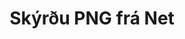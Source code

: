 ---
############################# Static ############################
layout: "auto-gen-annotation"

############################# Head ############################
head_title: "Net PNG Annotation API Annotate í C#"
head_description: "Net API til að búa til og athugasemda við vinsælar athugasemdagerðir úr PNG, myndum, teikningum og skjalaskráarsniðum."

############################# Header ############################
title: "Skýrðu PNG frá Net"
description: ""
bg_image: "https://cms.admin.containerize.com/templates/aspose/App_Themes/V3/images/bg/header1.png"
bg_overlay: false
button:
    enable: true
    icon: "fas fa-arrow-down"
    label: "Sækja ókeypis prufuáskrift"
    link: "https://downloads.groupdocs.com/annotation/net"

############################# About ############################
about:
    enable: true
    title: "Um GroupDocs.Annotation for Net API"
    content: |
        GroupDocs.Annotation for Net API er bókasafn sem gerir þér kleift að bæta við athugasemdum við PDF, Word og önnur skjöl á Mac, Windows eða Ubuntu. [GroupDocs.Annotation for Net](/annotation/net) er innbyggt Net API til að stjórna athugasemdum með alhliða stuðningi við að búa til, bæta við, breyta, eyða, draga út og flytja út athugasemdir úr myndum og ýmsum öðrum skjölum. Allur listi yfir studd skjalasnið sem þú gætir séð á þessari [síðu](https://docs.groupdocs.com/annotation/net/supported-document-formats/).
        Þetta bókasafn gerir þér kleift að vinna ekki aðeins með PNG skjölum heldur einnig með mörgum öðrum skjölum eins og Word, Excel, PowerPoint, Outlook tölvupósti, Visio, Adobe, OpenDocument, OpenOffice, Photoshop, AutoCad og mörgum öðrum.
        GroupDocs.Annotation for Net API gerir þér kleift að búa til og bæta við nýjum athugasemdum, breyta athugasemdum, draga út athugasemdir, athugasemdir og fjarlægja þær úr skjölum. Bókasafnið styður 13 mismunandi skýringargerðir, þar á meðal texta, fjöllínu, svæði, undirstrik, punkt, vatnsmerki, ör, sporbaug, textaskipti, fjarlægð, textareit, tilföng klippingu í PDF, HTML, Microsoft Word skjölum, töflureiknum, skýringarmyndum, kynningum, teikningar, myndir og mörg önnur skráarsnið.
        Dæmið (vinsamlegast sjáðu hér að neðan) sýnir að þú vinnur með PNG skjal, í þessu dæmi gætirðu séð helstu skrefin í því hvernig á að vinna með GroupDocs.Athugasemd: Setja upp leyfi, opna skjal sem þú vilt vinna með, búa til athugasemd, bæta við gagnahlutum til að stilla athugasemdareiginleika í samræmi við kröfur þínar og vista niðurstöðuna á nauðsynlegum stað. Þú gætir líka skoðað studdu eiginleikana á github [síðu okkar](https://github.com/groupdocs-annotation/GroupDocs.Annotation-for-.NET), eða í vörunni okkar [skjölum](https://docs.groupdocs.com/annotation/net/getting-started/).

############################# Steps ############################
howTo_Add:
steps_Add:
    enable: true
    title_left: "Skref til að bæta athugasemdum við PNG í Net"
    content_left: |
        [GroupDocs.Annotation](/annotation/net/) gerir það auðvelt fyrir Net forritara að bæta ýmsum athugasemdategundum við PNG skrár innan hvaða net-undirstaða forrits sem er með því að útfæra nokkur auðveld skref.
        *   Búðu til svarhluti með athugasemd og dagsetningu.
        *   Búðu til AreaAnnotation hlut, stilltu svæðisvalkosti og bættu við svörum.
        *   Búðu til Annotator hlut og bættu við svæðisskýringum.
        *   Vista úttaksskrá.
    title_right: "kerfis kröfur"
    content_right: |
        GroupDocs.Annotation for Net API eru studd á öllum helstu kerfum og stýrikerfum. Áður en þú keyrir kóðann hér að neðan skaltu ganga úr skugga um að þú hafir eftirfarandi forsendur uppsettar á kerfinu þínu.
        *   Stýrikerfi: Microsoft Windows, Linux, MacOS
        *   Þróunarumhverfi: Visual Studio, Xamarin, MonoDevelop
        *   Frameworks: .NET Framework, .NET Standard, .NET Core, Mono
        *   Sæktu nýjustu útgáfuna af GroupDocs.Annotation fyrir .NET frá [NuGet](https://www.nuget.org/packages/groupdocs.annotation)

############################# Preview ############################
preview_Add:
    enable: true
    title: Forskoðun athugasemda og kóðasýni
    content: |
        ![Annotation preview image](https://docs.groupdocs.com/annotation/java/images/add-text-field-annotation.png)
    code: |
        ```cs
        //Add text field annotation to the document from local disk
        using (Annotator annotator = new Annotator("input.bmp"))
        {
            TextFieldAnnotation textField = new TextFieldAnnotation
            {
                BackgroundColor = 65535,
                Box = new Rectangle(100, 100, 100, 100),
                CreatedOn = DateTime.Now,
                Text = "Some text",
                FontColor = 65535,
                FontSize = 12,
                Message = "This is text field annotation",
                Opacity = 0.7,
                PageNumber = 0,
                PenStyle = PenStyle.Dot,
                PenWidth = 3,
                FontFamily = "Arial",
                TextHorizontalAlignment = HorizontalAlignment.Center,
                Replies = new List
                {
                    new Reply
                    {
                        Comment = "First comment",
                        RepliedOn = DateTime.Now
                    },
                    new Reply
                    {
                        Comment = "Second comment",
                        RepliedOn = DateTime.Now
                    }
                }
            };
            annotator.Add(textField);
            annotator.Save("result.bmp");
        }
        ```

############################# Steps ############################
howTo_Remove:
steps_Remove:
    enable: true
    title_left: "Skref til að fjarlægja athugasemdir úr PNG í Net"
    content_left: |
        [GroupDocs.Annotation](/annotation/net/) gerir það auðveldara fyrir Net forritara að fjarlægja athugasemdaupplýsingar úr PNG skrám innan hvaða net-undirstaða forrits sem er með því að útfæra nokkur auðveld skref.
        *   Búðu til svarhluti með athugasemd og dagsetningu.
        *   Staðfestu SaveOptions hlutinn og stilltu AnnotationTypes = AnnotationType.None.
        *   Hringdu í vistunaraðferð með skjalaslóð eða straumi og SaveOptions hlut.

############################# Preview ############################
preview_Remove:
    enable: true
    code: |
        ```cs
        // 1- How to remove annotation from document using annotation index
        
        using (Annotator annotator = new Annotator("result.bmp"))
        {
            annotator.Remove(0);
            annotator.Save("removed.bmp");
        }
        
        // 2- How to remove annotation from document using annotation object
        
        using (Annotator annotator = new Annotator("result.bmp"))
        {
            var tmp = annotator.Get();
            annotator.Remove(tmp[0]);
            annotator.Save("removed.bmp");
        }
        
        // 3- How to remove some annotations from document using list of ID’s
        
        using (Annotator annotator = new Annotator("result.bmp"))
        {
            var idList = new List{1, 2, 3};
            annotator.Remove(idList);
            annotator.Save("removed.bmp");
        }
        
        // 4- How to remove some annotations from document using list of annotations
        
        using (Annotator annotator = new Annotator("result.bmp"))
        {
            var tmp = annotator.Get();
            annotator.Remove(tmp);
            annotator.Save("removed.bmp");
        }
        ```

############################# Steps ############################
howTo_Edit:
steps_Edit:
    enable: true
    title_left: "Skref til að breyta athugasemdum frá PNG í Net"
    content_left: |
        [GroupDocs.Annotation](/annotation/net/) gerir það auðveldara fyrir Net forritara að uppfæra ýmsa skýringaeiginleika úr PNG skrám innan hvaða Net-undirstaða forrits sem er með því að útfæra nokkur auðveld skref.
        *   Staðfestu Annotator hlut með innsláttarskjalsslóð eða straumi með instantiated LoadOptions með ImportAnnotations = true.
        *   Búðu til einhverja AnnotationBase útfærslu og stilltu auðkenni þeirra skýringa sem fyrir voru (ef athugasemd með því auðkenni finnst ekki verður engu breytt) eða slóðalista yfir athugasemdir (allar skýringar sem til eru verða fjarlægðar).
        *   Kalla uppfærsluaðferð á Annotator hlut með samþykktum athugasemdum.
        *   Hringdu í vistunaraðferð með skjalaslóð eða straumi og SaveOptions hlut.

############################# Preview ############################
preview_Edit:
    enable: true
    code: |
        ```cs
        // open annotated document
        using (Annotator annotator = new Annotator("result.bmp"))
        {
            //assuming we are going to change some properties of existing annotation
                AreaAnnotation updated = new AreaAnnotation
                    {
                            // It's important to set existed annotation Id
                            Id = 1,
                            BackgroundColor = 255,
                            Box = new Rectangle(0, 0, 50, 200),
                            CreatedOn = DateTime.Now,
                            Message = "This is updated annotation",
                            Replies = new List
                            {
                                new Reply
                                {
                                    Comment = "Updated first comment",
                                    RepliedOn = DateTime.Now
                                },
                                new Reply
                                {
                                    Comment = "Updated second comment",
                                    RepliedOn = DateTime.Now
                                }
                            }
                        };
                // update annotation
                annotator.Update(updated);
                annotator.Save("result.bmp");
        }
        ```

############################# Steps ############################
howTo_Extract:
steps_Extract:
    enable: true
    title_left: "Skref til að draga út athugasemdir úr PNG í Net"
    content_left: |
        [GroupDocs.Annotation](/annotation/net/) gerir það auðvelt fyrir Net forritara að skrifa athugasemdir við skjöl og draga út athugasemdaupplýsingar úr PNG skrám innan hvaða net-undirstaða forrits sem er með því að útfæra nokkur auðveld skref.
        *   Búðu til svarhluti með athugasemd og dagsetningu.
        *   Staðfestu LoadOptions hlut og hringdu í SetImportAnnotations með sannri röksemdafærslu.
        *   Skilgreindu breytu með gerð List.
        *   Hringdu í fá aðferð og skilaðu niðurstöðunni í breytuna hér að ofan.

############################# Preview ############################
preview_Extract:
    enable: true
    code: |
        ```cs
        // for using this example input file ("annotated.bmp") must be with annotations
        using (Annotator annotator = new Annotator("annotated.bmp"))
        {
            List annotations = annotator.Get();
            XmlSerializer formatter = new XmlSerializer(typeof(List));
            using (FileStream fs = new FileStream("annotations.xml", FileMode.Create))
            {
                fs.SetLength(0);
                formatter.Serialize(fs, annotations);
            }
        }
        ```

############################# Demos ############################
demos:
    enable: true
    title: "Lifandi kynningar til að bæta við, fjarlægja, breyta, draga út athugasemdir við skjöl og myndir"
    content: |
        Bættu við, fjarlægðu, breyttu og dragðu út athugasemdir við PNG skrána núna með því að fara á vefsíðu [GroupDocs.Annotation Live Demos](https://products.groupdocs.app/annotation/family). Lifandi kynningin hefur eftirfarandi kosti

############################# About Formats ############################
about_formats:
    enable: true
    format:
        # format loop
        - icon: "far fa-file-png"
          title: "Um PNG skráarsnið"
          content: |
            PNG, Portable Network Graphics, vísar til tegundar rastermyndaskráarsniðs sem notar taplausa þjöppun. Þetta skráarsnið var búið til í stað Graphics Interchange Format (GIF) og hefur engar takmarkanir á höfundarrétti. Hins vegar styður PNG skráarsnið ekki hreyfimyndir. PNG skráarsnið styður taplausa myndþjöppun sem gerir það vinsælt meðal notenda sinna. Með tímanum hefur PNG þróast sem eitt mest notaða myndskráarsniðið. Næstum öll stýrikerfi hafa stuðning við að opna PNG skrár. Til dæmis, Microsoft Windows áhorfandi hefur getu til að opna PNG skrár þar sem stýrikerfið hefur sjálfgefið stuðning sem er tiltækur sem hluti af uppsetningu.

          link: "https://docs.fileformat.com/image/png/"

############################# More Formats ############################
more_formats:
    enable: true
    title: "Vinna með önnur vinsæl skjalasnið"
    content: |
        Uppfærðu athugasemdareiginleika frá sumum af vinsælustu skráarsniðunum eins og fram kemur hér að neðan.
    format:
        # format loop
        - name: "Annotate PDF document"
          link: "https://products.groupdocs.com/annotation/net/pdf/"
          description: "Adobe Portable Document Format"

        # format loop
        - name: "Annotate DOC document"
          link: "https://products.groupdocs.com/annotation/net/doc/"
          description: "Microsoft Word Document"

        # format loop
        - name: "Annotate DOCM document"
          link: "https://products.groupdocs.com/annotation/net/docm/"
          description: "Microsoft Word Macro-Enabled Document"

        # format loop
        - name: "Annotate DOCX document"
          link: "https://products.groupdocs.com/annotation/net/docx/"
          description: "Microsoft Word Open XML Document"

        # format loop
        - name: "Annotate DOT document"
          link: "https://products.groupdocs.com/annotation/net/dot/"
          description: "Microsoft Word Document Template"

        # format loop
        - name: "Annotate DOTX document"
          link: "https://products.groupdocs.com/annotation/net/dotx/"
          description: "Word Open XML Document Template"

        # format loop
        - name: "Annotate RTF document"
          link: "https://products.groupdocs.com/annotation/net/rtf/"
          description: "Rich Text Document"

        # format loop
        - name: "Annotate ODT document"
          link: "https://products.groupdocs.com/annotation/net/odt/"
          description: "Open Document Text"

        # format loop
        - name: "Annotate XLS document"
          link: "https://products.groupdocs.com/annotation/net/xls/"
          description: "Microsoft Excel Binary File Format"

        # format loop
        - name: "Annotate XLSX document"
          link: "https://products.groupdocs.com/annotation/net/xlsx/"
          description: "Microsoft Excel Open XML Spreadsheet"

        # format loop
        - name: "Annotate XLSM document"
          link: "https://products.groupdocs.com/annotation/net/xlsm/"
          description: "Microsoft Excel Macro-Enabled Spreadsheet"

        # format loop
        - name: "Annotate XLSB document"
          link: "https://products.groupdocs.com/annotation/net/xlsb/"
          description: "Microsoft Excel Binary Worksheet"

        # format loop
        - name: "Annotate ODS document"
          link: "https://products.groupdocs.com/annotation/net/ods/"
          description: "Open Document Spreadsheet"

        # format loop
        - name: "Annotate PPT document"
          link: "https://products.groupdocs.com/annotation/net/ppt/"
          description: "PowerPoint Presentation"

        # format loop
        - name: "Annotate PPTX document"
          link: "https://products.groupdocs.com/annotation/net/pptx/"
          description: "PowerPoint Open XML Presentation"

        # format loop
        - name: "Annotate PPSX document"
          link: "https://products.groupdocs.com/annotation/net/ppsx/"
          description: "PowerPoint Open XML Slide Show"

        # format loop
        - name: "Annotate POTM document"
          link: "https://products.groupdocs.com/annotation/net/potm/"
          description: "Microsoft PowerPoint Template"

        # format loop
        - name: "Annotate PPTM document"
          link: "https://products.groupdocs.com/annotation/net/pptm/"
          description: "Microsoft PowerPoint Presentation"

        # format loop
        - name: "Annotate PPS document"
          link: "https://products.groupdocs.com/annotation/net/pps/"
          description: "Microsoft PowerPoint 97-2003 Slide Show"

        # format loop
        - name: "Annotate ODP document"
          link: "https://products.groupdocs.com/annotation/net/odp/"
          description: "OpenDocument Presentation"

        # format loop
        - name: "Annotate HTML document"
          link: "https://products.groupdocs.com/annotation/net/html/"
          description: "HyperText Markup Language"

        # format loop
        - name: "Annotate TIFF document"
          link: "https://products.groupdocs.com/annotation/net/tiff/"
          description: "Tagged Image File Format"

        # format loop
        - name: "Annotate JPEG document"
          link: "https://products.groupdocs.com/annotation/net/jpeg/"
          description: "JPEG Image"

        # format loop
        - name: "Annotate PNG document"
          link: "https://products.groupdocs.com/annotation/net/png/"
          description: "Portable Network Graphic"

        # format loop
        - name: "Annotate EML document"
          link: "https://products.groupdocs.com/annotation/net/eml/"
          description: "E-mail Message"

        # format loop
        - name: "Annotate MSG document"
          link: "https://products.groupdocs.com/annotation/net/msg/"
          description: "Microsoft Outlook E-mail Message"

        # format loop
        - name: "Annotate VSD document"
          link: "https://products.groupdocs.com/annotation/net/vsd/"
          description: "Microsoft Visio 2003-2010 Drawing"

        # format loop
        - name: "Annotate VSDX document"
          link: "https://products.groupdocs.com/annotation/net/vsdx/"
          description: "Microsoft Visio Drawing"

        # format loop
        - name: "Annotate VSS document"
          link: "https://products.groupdocs.com/annotation/net/vss/"
          description: "Microsoft Visio 2003-2010 Stencil"

        # format loop
        - name: "Annotate VST document"
          link: "https://products.groupdocs.com/annotation/net/vst/"
          description: "Microsoft Visio 2013 Stencil"

        # format loop
        - name: "Annotate DWG document"
          link: "https://products.groupdocs.com/annotation/net/dwg/"
          description: "Autodesk Design Data Formats"

        # format loop
        - name: "Annotate DXF document"
          link: "https://products.groupdocs.com/annotation/net/dxf/"
          description: "AutoCAD Drawing Interchange"

        # format loop
        - name: "Annotate DCM document"
          link: "https://products.groupdocs.com/annotation/net/dcm/"
          description: "Digital Imaging and Communications in Medicine"

        # format loop
        - name: "Annotate WMF document"
          link: "https://products.groupdocs.com/annotation/net/wmf/"
          description: "Windows Metafile"

        # format loop
        - name: "Annotate EMF document"
          link: "https://products.groupdocs.com/annotation/net/emf/"
          description: "Enhanced Metafile Format"


############################# Back to top ###############################
back_to_top:
    enable: true
---